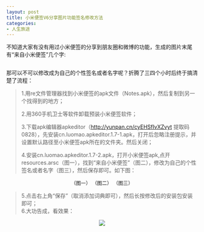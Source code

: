 ```yaml
---
layout: post
title: 小米便签V6分享图片功能签名修改方法
categories:
- 人生旅途
---
```


不知道大家有没有用过小米便签的分享到朋友圈和微博的功能，生成的图片末尾有“来自小米便签”几个字:

<center><img src="http://i.imgur.com/QDAXGCo.jpg" alt="" /></center>

那可以不可以修改成为自己的个性签名或者名字呢？折腾了三四个小时后终于搞清楚了流程：

> 1.用re文件管理器找到小米便签的apk文件（Notes.apk），然后复制到另一个找得到的地方；
> 
> 2.用360手机卫士等软件卸载预装小米便签软件；
> 
> 3.下载apk编辑器apkeditor（<a href="http://yunpan.cn/cyEHSfIvXZvyt" target="_blank">http://yunpan.cn/cyEHSfIvXZvyt</a> 提取码 0828），先安装cn.luomao.apkeditor.1.7-1.apk，打开后忽略注册提示，并设置默认路径至小米便签apk所在的文件夹。然后关闭；
> 
> 4.安装cn.luomao.apkeditor.1.7-2.apk，打开小米便签apk,点开resources.arsc（图一），找到“来自小米便签”（图二），修改为自己的个性签名或者名字（图三），然后保存即可。如下图：


<center><img src="http://i.imgur.com/WnEKZHT.jpg" alt="" /><span style="font-size: small;">（图一） <img src="http://i.imgur.com/mrlwMNH.jpg" alt="" />（图二） <img src="http://i.imgur.com/zpSI13U.jpg" alt="" />（图三）</span></center>

> 5.点击右上角“保存”（取消添加词典即可），然后长按修改后的安装包安装即可；<br>
> 6.大功告成，看效果：

<center><img src="http://i.imgur.com/MwcHQTS.jpg" alt="" /></center>

<center><img src="http://i.imgur.com/v85NzKV.jpg"></center>